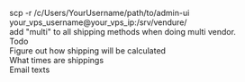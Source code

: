 scp -r /c/Users/YourUsername/path/to/admin-ui your_vps_username@your_vps_ip:/srv/vendure/
<br>
add "multi" to all shipping methods when doing multi vendor.
<br>
Todo<br>
Figure out how shipping will be calculated<br>
What times are shippings <br>
Email texts <br>